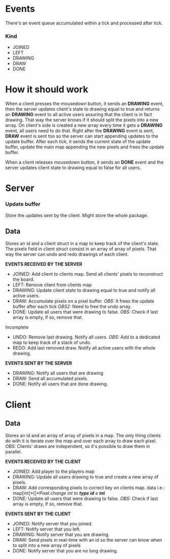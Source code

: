 # Events

There's an event queue accumulated within a tick and processed after tick.

### Kind
- JOINED
- LEFT
- DRAWING
- DRAW
- DONE

# How it should work

When a client presses the mousedown button, it sends an **DRAWING** event,
then the server updates client's state to drawing equal to true and returns
an **DRAWING** event to all active users assuring that the client is in fact drawing.
That way the server knows if it should split the pixels into a new array. 
On client's side is created a new array every time
it gets a **DRAWING** event, all users need to do that. Right after the **DRAWING**
event is sent, **DRAW** event is sent too so the server can start appending updates
to the update buffer. After each tick, it sends the current state of the update
buffer, update the main map appending the new pixels and frees the update buffer.

When a client releases mousedown button, it sends an **DONE** event and the server
updates client state to drawing equal to false for all users.


# Server

### Update buffer

Store the updates sent by the client. Might store the whole package.

## Data

Stores an id and a client struct in a map to keep track
of the client's state. The pixels field in client struct
consist in an array of array of pixels. That way the server
can undo and redo drawings of each client.


**EVENTS RECEIVED BY THE SERVER**
- JOINED:  Add client to clients map. Send all clients' pixels to reconstruct the board.
- LEFT:    Remove client from clients map
- DRAWING: Update client state to drawing equal to true and notify all active users.
- DRAW:    Accumulate pixels on a pixel buffer.
           _OBS:_ It frees the update buffer after each tick
           _OBS2:_ Need to free the undo array.
- DONE:    Update all users that were drawing to false.
           _OBS:_ Check if last array is empty, if so, remove that.

Incomplete

- UNDO:   Remove last drawing. Notify all users.
          _OBS:_ Add to a dedicated map to keep track of a stack of undo.
- REDO:   Add last removed draw. Notify all active users with the whole drawing.


**EVENTS SENT BY THE SERVER**
- DRAWING: Notify all users that are drawing
- DRAW:    Send all accumulated pixels.
- DONE:    Notify all users that are done drawing.

# Client

## Data

Stores an id and an array of array of pixels in a map. The only thing clients do
with it is iterate over the map and over each array to draw each pixel.
_OBS:_ Clients' draws are independent, so it's possible to draw them in parallel.

**EVENTS RECEIVED BY THE CLIENT**
- JOINED:  Add player to the players map
- DRAWING: Update all users drawing to true and create a new array of pixels.
- DRAW:    Add corresponding pixels to correct key on clients map.
           data i.e.: map[int]*[]*Pixel
           _change int to **type id = int**_
- DONE:    Update all users that were drawing to false.
           _OBS:_ Check if last array is empty, if so, remove that.

**EVENTS SENT BY THE CLIENT**
- JOINED:  Notify server that you joined.
- LEFT:    Notify server that you left.
- DRAWING: Notify server that you are drawing.
- DRAW:    Send pixels in real-time with an id so the server
           can know when to split into a new array of pixels
- DONE:    Notify server that you are no long drawing.
